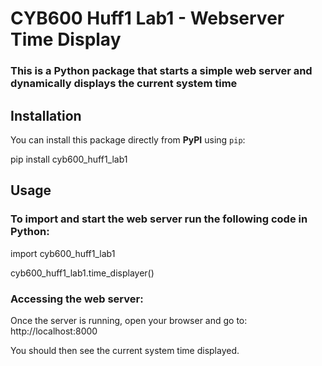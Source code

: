 # CYB600 Huff1 Lab1 - Webserver Time Display

### This is a Python package that starts a simple web server and dynamically displays the current system time



## Installation

You can install this package directly from **PyPI** using `pip`:

pip install cyb600_huff1_lab1


## Usage

### To import and start the web server run the following code in Python:

import cyb600_huff1_lab1

cyb600_huff1_lab1.time_displayer()


### Accessing the web server:

Once the server is running, open your browser and go to:
http://localhost:8000

You should then see the current system time displayed.


